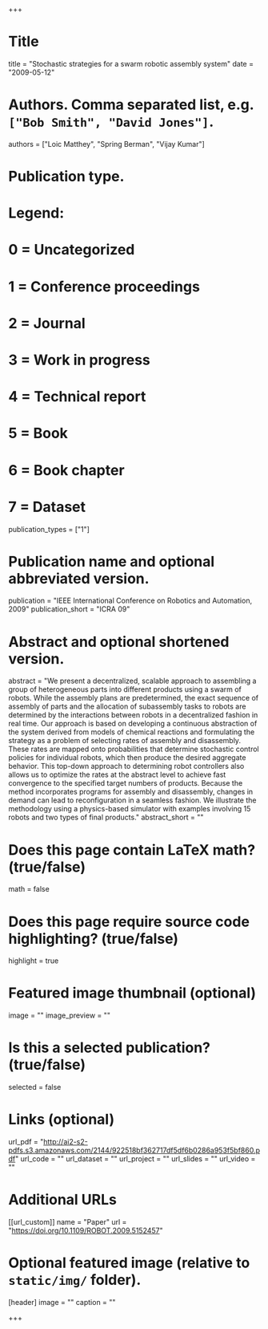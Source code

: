 +++

# Title
title = "Stochastic strategies for a swarm robotic assembly system"
date = "2009-05-12"

# Authors. Comma separated list, e.g. `["Bob Smith", "David Jones"]`.
authors = ["Loic Matthey", "Spring Berman", "Vijay Kumar"]

# Publication type.
# Legend:
# 0 = Uncategorized
# 1 = Conference proceedings
# 2 = Journal
# 3 = Work in progress
# 4 = Technical report
# 5 = Book
# 6 = Book chapter
# 7 = Dataset
publication_types = ["1"]

# Publication name and optional abbreviated version.
publication = "IEEE International Conference on Robotics and Automation, 2009"
publication_short = "ICRA 09"

# Abstract and optional shortened version.
abstract = "We present a decentralized, scalable approach to assembling a group of heterogeneous parts into different products using a swarm of robots. While the assembly plans are predetermined, the exact sequence of assembly of parts and the allocation of subassembly tasks to robots are determined by the interactions between robots in a decentralized fashion in real time. Our approach is based on developing a continuous abstraction of the system derived from models of chemical reactions and formulating the strategy as a problem of selecting rates of assembly and disassembly. These rates are mapped onto probabilities that determine stochastic control policies for individual robots, which then produce the desired aggregate behavior. This top-down approach to determining robot controllers also allows us to optimize the rates at the abstract level to achieve fast convergence to the specified target numbers of products. Because the method incorporates programs for assembly and disassembly, changes in demand can lead to reconfiguration in a seamless fashion. We illustrate the methodology using a physics-based simulator with examples involving 15 robots and two types of final products."
abstract_short = ""

# Does this page contain LaTeX math? (true/false)
math = false

# Does this page require source code highlighting? (true/false)
highlight = true

# Featured image thumbnail (optional)
image = ""
image_preview = ""

# Is this a selected publication? (true/false)
selected = false

# Links (optional)
url_pdf = "http://ai2-s2-pdfs.s3.amazonaws.com/2144/922518bf362717df5df6b0286a953f5bf860.pdf"
url_code = ""
url_dataset = ""
url_project = ""
url_slides = ""
url_video = ""

# Additional URLs
[[url_custom]]
name = "Paper"
url = "https://doi.org/10.1109/ROBOT.2009.5152457"

# Optional featured image (relative to `static/img/` folder).
[header]
image = ""
caption = ""

+++
